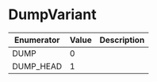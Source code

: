 # DumpVariant

| Enumerator | Value | Description |
| ---------- | ----- | ----------- |
| DUMP       | 0     |             |
| DUMP\_HEAD | 1     |             |
